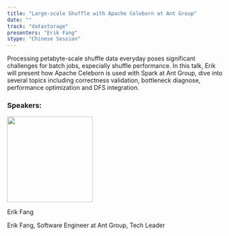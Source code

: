 ```yaml
---
title: "Large-scale Shuffle with Apache Celeborn at Ant Group"
date: ""
track: "datastorage"
presenters: "Erik Fang"
stype: "Chinese Session"
---
```


Processing petabyte-scale shuffle data everyday poses significant challenges for batch jobs, especially shuffle performance.
In this talk, Erik will present how Apache Celeborn is used with Spark at Ant Group, dive into several topics including correctness validation, bottleneck diagnose, performance optimization and DFS integration.

### Speakers:


<img src="https://sessionize.com/image/b1c9-400o400o1-ViFu91gMiwhoxRXCaUYbM2.jpg" width="200" /><br/>

Erik Fang

Erik Fang,
Software Engineer at Ant Group, Tech Leader


